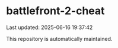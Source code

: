 # battlefront-2-cheat

Last updated: 2025-06-16 19:37:42

This repository is automatically maintained.
